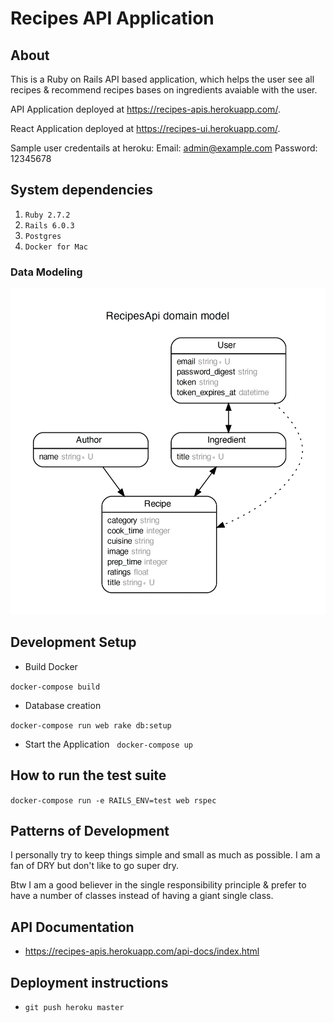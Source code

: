 # Recipes API Application

## About

This is a Ruby on Rails API based application, which helps the user see all recipes & recommend recipes bases on ingredients avaiable with the user.

API Application deployed at https://recipes-apis.herokuapp.com/.

React Application deployed at https://recipes-ui.herokuapp.com/.

Sample user credentails at heroku: 
Email: admin@example.com
Password: 12345678

## System dependencies

1. `Ruby 2.7.2`
2. `Rails 6.0.3`
3. `Postgres`
4. `Docker for Mac`

### Data Modeling

![Data Model](data_model.jpg)

## Development Setup

- Build Docker

`docker-compose build`

- Database creation

`docker-compose run web rake db:setup`

- Start the Application
    `docker-compose up`

## How to run the test suite

`docker-compose run -e RAILS_ENV=test web rspec`

## Patterns of Development

I personally try to keep things simple and small as much as possible. I am a fan of DRY but don't like to go super dry.

Btw I am a good believer in the single responsibility principle & prefer to have a number of classes instead of having a giant single class.

## API Documentation

- https://recipes-apis.herokuapp.com/api-docs/index.html

## Deployment instructions

- `git push heroku master`
